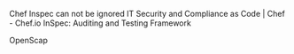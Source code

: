 
Chef Inspec can not be ignored
   IT Security and Compliance as Code | Chef - Chef.io
   InSpec: Auditing and Testing Framework

OpenScap

